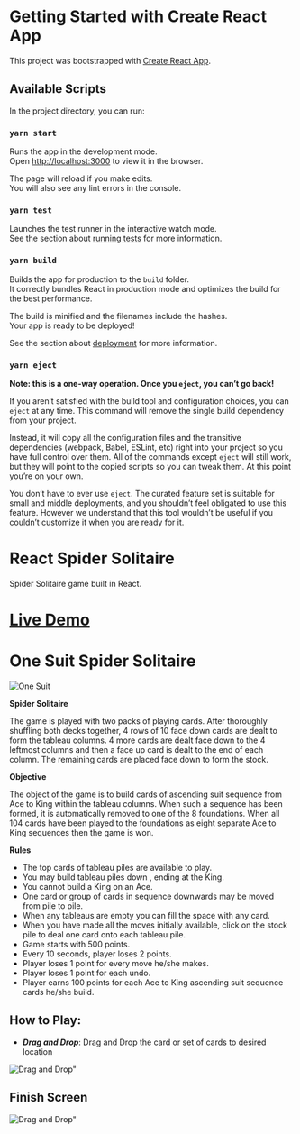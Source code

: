 # Getting Started with Create React App

This project was bootstrapped with [Create React App](https://github.com/facebook/create-react-app).

## Available Scripts

In the project directory, you can run:

### `yarn start`

Runs the app in the development mode.\
Open [http://localhost:3000](http://localhost:3000) to view it in the browser.

The page will reload if you make edits.\
You will also see any lint errors in the console.

### `yarn test`

Launches the test runner in the interactive watch mode.\
See the section about [running tests](https://facebook.github.io/create-react-app/docs/running-tests) for more information.

### `yarn build`

Builds the app for production to the `build` folder.\
It correctly bundles React in production mode and optimizes the build for the best performance.

The build is minified and the filenames include the hashes.\
Your app is ready to be deployed!

See the section about [deployment](https://facebook.github.io/create-react-app/docs/deployment) for more information.

### `yarn eject`

**Note: this is a one-way operation. Once you `eject`, you can’t go back!**

If you aren’t satisfied with the build tool and configuration choices, you can `eject` at any time. This command will remove the single build dependency from your project.

Instead, it will copy all the configuration files and the transitive dependencies (webpack, Babel, ESLint, etc) right into your project so you have full control over them. All of the commands except `eject` will still work, but they will point to the copied scripts so you can tweak them. At this point you’re on your own.

You don’t have to ever use `eject`. The curated feature set is suitable for small and middle deployments, and you shouldn’t feel obligated to use this feature. However we understand that this tool wouldn’t be useful if you couldn’t customize it when you are ready for it.

# **React Spider Solitaire**

Spider Solitaire game built in React.

# [Live Demo](https://react-spider-solitaire-myrepo.herokuapp.com/)

# One Suit Spider Solitaire

![One Suit](https://raw.githubusercontent.com/gokberkotlu/reversed-spider-solitaire/main/public/one-suite.png "One Suit")


**Spider Solitaire**  

The game is played with two packs of playing cards. After thoroughly shuffling both decks together, 4 rows of 10 face down cards are dealt to form the tableau columns. 4 more cards are dealt face down to the 4 leftmost columns and then a face up card is dealt to the end of each column. The remaining cards are placed face down to form the stock.

**Objective**  

The object of the game is to build cards of ascending suit sequence from Ace to King within the tableau columns. When such a sequence has been formed, it is automatically removed to one of the 8 foundations. When all 104 cards have been played to the foundations as eight separate Ace to King sequences then the game is won.


**Rules**  

 - The top cards of tableau piles are available to play.
 - You may build tableau piles down , ending at the King.
 - You cannot build a King on an Ace.
 - One card or group of cards in sequence downwards may be moved from pile to pile.
 - When any tableaus are empty you can fill the space with any card.
 - When you have made all the moves initially available, click on the stock pile to deal one card onto each tableau pile.
 - Game starts with 500 points.
 - Every 10 seconds, player loses 2 points.
 - Player loses 1 point for every move he/she makes.
 - Player loses 1 point for each undo.
 - Player earns 100 points for each Ace to King ascending suit sequence cards he/she build.

## How to Play:

- **_Drag and Drop_**: Drag and Drop the card or set of cards to desired location

![Drag and Drop"](https://raw.githubusercontent.com/gokberkotlu/reversed-spider-solitaire/main/public/drag%20and%20drop.gif "Drag and Drop")

## Finish Screen

![Drag and Drop"](https://raw.githubusercontent.com/gokberkotlu/reversed-spider-solitaire/main/public/ending.gif "Finish Screen")